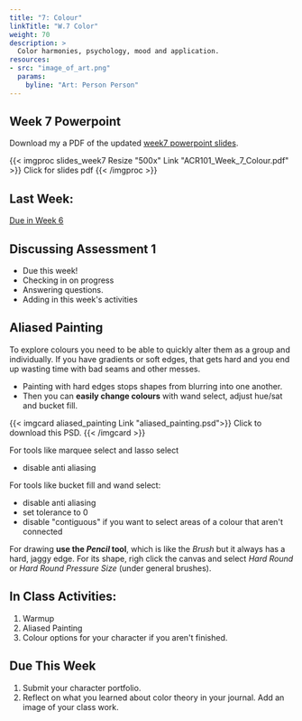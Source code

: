 ```yaml
---
title: "7: Colour"
linkTitle: "W.7 Color"
weight: 70
description: >
  Color harmonies, psychology, mood and application.
resources:
- src: "image_of_art.png"
  params:
    byline: "Art: Person Person"
---
```


## Week 7 Powerpoint

Download my a PDF of the updated [week7 powerpoint slides](ACR101_Week_7_Colour.pdf).

{{< imgproc slides_week7 Resize "500x" Link "ACR101_Week_7_Colour.pdf" >}}
Click for slides pdf
{{< /imgproc >}}

## Last Week:

[Due in Week 6](../week6/#due-this-week)

## Discussing Assessment 1

* Due this week!
* Checking in on progress
* Answering questions.
* Adding in this week's activities

## Aliased Painting

To explore colours you need to be able to quickly alter them as a group and individually. If you have gradients or soft edges, that gets hard and you end up wasting time with bad seams and other messes.

* Painting with hard edges stops shapes from blurring into one another. 
* Then you can **easily change colours** with wand select, adjust hue/sat and bucket fill.

{{< imgcard aliased_painting Link "aliased_painting.psd">}}
Click to download this PSD.
{{< /imgcard >}}

For tools like marquee select and lasso select
* disable anti aliasing

For tools like bucket fill and wand select:
* disable anti aliasing
* set tolerance to 0
* disable "contiguous" if you want to select areas of a colour that aren't connected

For drawing **use the _Pencil_ tool**, which is like the _Brush_ but it always has a hard, jaggy edge. For its shape, righ click the canvas and select _Hard Round_ or _Hard Round Pressure Size_ (under general brushes).

## In Class Activities:

1. Warmup
2. Aliased Painting
3. Colour options for your character if you aren't finished.

## Due This Week

1. Submit your character portfolio.
2. Reflect on what you learned about color theory in your journal. Add an image of your class work.

